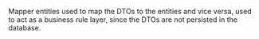 Mapper entities used to map the DTOs to the entities and vice versa, used to act as a business rule layer, since the DTOs are not persisted in the database.
